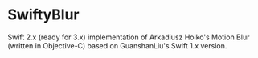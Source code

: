 # SwiftyBlur
Swift 2.x (ready for 3.x) implementation of Arkadiusz Holko's Motion Blur (written in Objective-C) based on GuanshanLiu's Swift 1.x version.
